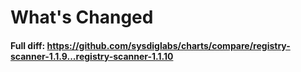 # What's Changed

#### Full diff: https://github.com/sysdiglabs/charts/compare/registry-scanner-1.1.9...registry-scanner-1.1.10
